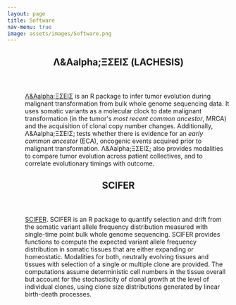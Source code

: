 ```yaml
---
layout: page
title: Software
nav-menu: true
image: assets/images/Software.png
---
```


<!-- Main -->
<div id="main" class="alt">

<!-- One -->
<section id="one">
	<div class="inner">
		<header class="major">
			<h1>&Lambda;&Aalpha;&Xi;&Sigma;&Epsilon;&Iota;&Sigma; (LACHESIS)</h1>
		</header>

<!-- Content -->

<dl>
	<dd>
		<p><a href= "https://github.com/VerenaK90/LACHESIS">&Lambda;&Aalpha;&Xi;&Sigma;&Epsilon;&Iota;&Sigma;</a> is an R package to infer tumor evolution during malignant transformation from bulk whole genome sequencing data. It uses somatic variants as a molecular clock to date malignant transformation (in the tumor's <i>most recent common ancestor</i>, MRCA) and the acquisition of clonal copy number changes. Additionally, &Lambda;&Aalpha;&Xi;&Sigma;&Epsilon;&Iota;&Sigma;; tests whether there is evidence for an <i>early common ancestor</i> (ECA), oncogenic events acquired prior to malignant transformation. &Lambda;&Aalpha;&Xi;&Sigma;&Epsilon;&Iota;&Sigma;; also provides modalities to compare tumor evolution across patient collectives, and to correlate evolutionary timings with outcome.</p>
	</dd>


</dl>

</div>

</section>

<!-- Two -->
<section id="two">
	<div class="inner">
		<header class="major">
			<h1>SCIFER</h1>
		</header>

<!-- Content -->

<dl>
	<dd>
		<p><a href= "https://github.com/VerenaK90/SCIFER">SCIFER</a>. SCIFER is an R package to quantify selection and drift from the somatic variant allele frequency distribution measured with single-time point bulk whole genome sequencing. SCIFER provides functions to compute the expected variant allele frequency distribution in somatic tissues that are either expanding or homeostatic. Modalities for both, neutrally evolving tissues and tissues with selection of a single or multiple clone are provided. The computations assume deterministic cell numbers in the tissue overall but account for the stochasticity of clonal growth at the level of individual clones, using clone size distributions generated by linear birth-death processes.</p>
	</dd>
</dl>

</div>

</section>

</div>
